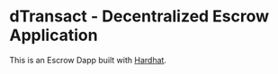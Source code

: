 # dTransact - Decentralized Escrow Application

This is an Escrow Dapp built with [Hardhat](https://hardhat.org/).